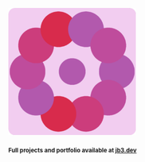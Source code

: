 <a href="https://github.com/jb3/fractal"><img width="256px" src="fractal-20251101-071947.png"/></a>

<sub>**Full projects and portfolio available at [jb3.dev](https://jb3.dev/)**</sub>
